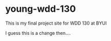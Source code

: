 # young-wdd-130
This is my final project site for WDD 130 at BYUI


I guess this is a change then....